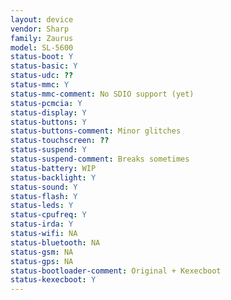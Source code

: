 ```yaml
---
layout: device
vendor: Sharp
family: Zaurus
model: SL-5600
status-boot: Y
status-basic: Y
status-udc: ??
status-mmc: Y
status-mmc-comment: No SDIO support (yet)
status-pcmcia: Y
status-display: Y
status-buttons: Y
status-buttons-comment: Minor glitches
status-touchscreen: ??
status-suspend: Y
status-suspend-comment: Breaks sometimes
status-battery: WIP
status-backlight: Y
status-sound: Y
status-flash: Y
status-leds: Y
status-cpufreq: Y
status-irda: Y
status-wifi: NA
status-bluetooth: NA
status-gsm: NA
status-gps: NA
status-bootloader-comment: Original + Kexecboot
status-kexecboot: Y
---
```

